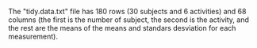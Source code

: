 The "tidy.data.txt" file has 180 rows (30 subjects and 6 activities) and 68 columns (the first is the number of subject, the second is the activity, and the rest are the means of the means and standars desviation for each measurement).
